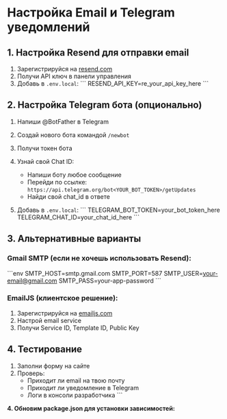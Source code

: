 # Настройка Email и Telegram уведомлений

## 1. Настройка Resend для отправки email

1. Зарегистрируйся на [resend.com](https://resend.com)
2. Получи API ключ в панели управления
3. Добавь в `.env.local`:
   \`\`\`
   RESEND_API_KEY=re_your_api_key_here
   \`\`\`

## 2. Настройка Telegram бота (опционально)

1. Напиши @BotFather в Telegram
2. Создай нового бота командой `/newbot`
3. Получи токен бота
4. Узнай свой Chat ID:
   - Напиши боту любое сообщение
   - Перейди по ссылке: `https://api.telegram.org/bot<YOUR_BOT_TOKEN>/getUpdates`
   - Найди свой chat_id в ответе

5. Добавь в `.env.local`:
   \`\`\`
   TELEGRAM_BOT_TOKEN=your_bot_token_here
   TELEGRAM_CHAT_ID=your_chat_id_here
   \`\`\`

## 3. Альтернативные варианты

### Gmail SMTP (если не хочешь использовать Resend):
\`\`\`env
SMTP_HOST=smtp.gmail.com
SMTP_PORT=587
SMTP_USER=your-email@gmail.com
SMTP_PASS=your-app-password
\`\`\`

### EmailJS (клиентское решение):
1. Зарегистрируйся на [emailjs.com](https://emailjs.com)
2. Настрой email service
3. Получи Service ID, Template ID, Public Key

## 4. Тестирование

1. Заполни форму на сайте
2. Проверь:
   - Приходит ли email на твою почту
   - Приходит ли уведомление в Telegram
   - Логи в консоли разработчика
\`\`\`

**4. Обновим package.json для установки зависимостей:**
